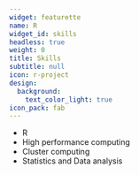 ```yaml
---
widget: featurette
name: R
widget_id: skills
headless: true
weight: 0
title: Skills
subtitle: null
icon: r-project
design:
  background:
    text_color_light: true
icon_pack: fab
---
```

* R
* High performance computing
* Cluster computing
* Statistics and Data analysis